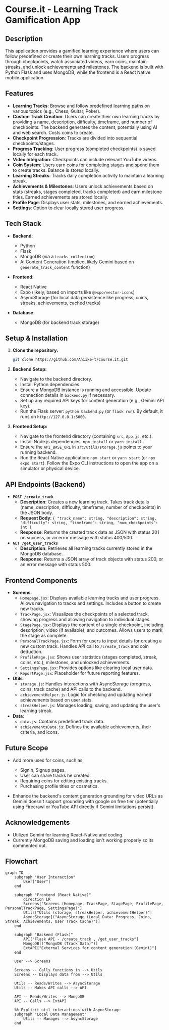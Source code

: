 # Course.it - Learning Track Gamification App

## Description

This application provides a gamified learning experience where users can follow predefined or create their own learning tracks. Users progress through checkpoints, watch associated videos, earn coins, maintain streaks, and unlock achievements and milestones. The backend is built with Python Flask and uses MongoDB, while the frontend is a React Native mobile application.

## Features

* **Learning Tracks**: Browse and follow predefined learning paths on various topics (e.g., Chess, Guitar, Poker).
* **Custom Track Creation**: Users can create their own learning tracks by providing a name, description, difficulty, timeframe, and number of checkpoints. The backend generates the content, potentially using AI and web search. Costs coins to create.
* **Checkpoint Progression**: Tracks are divided into sequential checkpoints/stages.
* **Progress Tracking**: User progress (completed checkpoints) is saved locally for each track.
* **Video Integration**: Checkpoints can include relevant YouTube videos.
* **Coin System**: Users earn coins for completing stages and spend them to create tracks. Balance is stored locally.
* **Learning Streaks**: Tracks daily completion activity to maintain a learning streak.
* **Achievements & Milestones**: Users unlock achievements based on stats (streaks, stages completed, tracks completed) and earn milestone titles. Earned achievements are stored locally.
* **Profile Page**: Displays user stats, milestones, and earned achievements.
* **Settings**: Option to clear locally stored user progress.

## Tech Stack

* **Backend**:
    * Python
    * Flask
    * MongoDB (via a `tracks_collection`)
    * AI Content Generation (Implied, likely Gemini based on `generate_track_content` function)

* **Frontend**:
    * React Native
    * Expo (likely, based on imports like `@expo/vector-icons`)
    * AsyncStorage (for local data persistence like progress, coins, streaks, achievements, cached tracks)
* **Database**:
    * MongoDB (for backend track storage)

## Setup & Installation

1.  **Clone the repository:**
    ```bash
    git clone https://github.com/Aniike-t/Course.it.git
    ```
2.  **Backend Setup:**
    * Navigate to the backend directory.
    * Install Python dependencies.
    * Ensure a MongoDB instance is running and accessible. Update connection details in `backend.py` if necessary.
    * Set up any required API keys for content generation (e.g., Gemini API key).
    * Run the Flask server: `python backend.py` (or `flask run`). By default, it runs on `http://127.0.0.1:5000`.

3.  **Frontend Setup:**
    * Navigate to the frontend directory (containing `src`, `App.js`, etc.).
    * Install Node.js dependencies: `npm install` or `yarn install`.
    * Ensure the `API_BASE_URL` in `src/utils/storage.js` points to your running backend.
    * Run the React Native application: `npm start` or `yarn start` (or `npx expo start`). Follow the Expo CLI instructions to open the app on a simulator or physical device.

## API Endpoints (Backend)

* **`POST /create_track`**
    * **Description**: Creates a new learning track. Takes track details (name, description, difficulty, timeframe, number of checkpoints) in the JSON body. 
    * **Request Body**: `{ "track_name": string, "description": string, "difficulty": string, "timeframe": string, "num_checkpoints": int }`
    * **Response**: Returns the created track data as JSON with status 201 on success, or an error message with status 400/500.
* **`GET /get_user_tracks`**
    * **Description**: Retrieves all learning tracks currently stored in the MongoDB database.
    * **Response**: Returns a JSON array of track objects with status 200, or an error message with status 500.

## Frontend Components

* **Screens**:
    * `Homepage.jsx`: Displays available learning tracks and user progress. Allows navigation to tracks and settings. Includes a button to create new tracks.
    * `TrackPage.jsx`: Visualizes the checkpoints of a selected track, showing progress and allowing navigation to individual stages.
    * `StagePage.jsx`: Displays the content of a single checkpoint, including description, video (if available), and outcomes. Allows users to mark the stage as complete.
    * `PersonalTrackPage.jsx`: Form for users to input details for creating a new custom track. Handles API call to `/create_track` and coin deduction.
    * `ProfilePage.jsx`: Shows user statistics (stages completed, streak, coins, etc.), milestones, and unlocked achievements.
    * `SettingsPage.jsx`: Provides options like clearing local user data.
    * `ReportPage.jsx`: Placeholder for future reporting features.
* **Utils**:
    * `storage.js`: Handles interactions with AsyncStorage (progress, coins, track cache) and API calls to the backend.
    * `achievementHelper.js`: Logic for checking and updating earned achievements based on user stats.
    * `streakHelper.js`: Manages loading, saving, and updating the user's learning streak.
* **Data**:
    * `data.js`: Contains predefined track data.
    * `achievementsData.js`: Defines the available achievements, their criteria, and icons.

## Future Scope

* Add more uses for coins, such as:
    * Signin, Signup pages.
    * User can share tracks he created.
    * Requiring coins for editing existing tracks.
    * Purchasing profile titles or cosmetics.

* Enhance the backend's content generation grounding for video URLs as Gemini doesn't support grounding with google on free tier (potentially using Firecrawl or YouTube API directly if Gemini limitations persist).

## Acknowledgements

* Utilized Gemini for learning React-Native and coding.
* Currently MongoDB saving and loading isn't working properly so its commented out.

## Flowchart


``` mermaid
graph TD
    subgraph "User Interaction"
        User["User"]
    end

    subgraph "Frontend (React Native)"
        direction LR
        Screens["Screens (Homepage, TrackPage, StagePage, ProfilePage, PersonalTrackPage, SettingsPage)"]
        Utils["Utils (storage, streakHelper, achievementHelper)"]
        AsyncStorage[("AsyncStorage (Local Data: Progress, Coins, Streak, Achievements, User Track Cache)")]
    end

    subgraph "Backend (Flask)"
        API["Flask API - /create_track , /get_user_tracks"]
        MongoDB[("MongoDB (Track Data)")]
        ExtAPI["External Services for content generation (Gemini)"]
    end

    User --> Screens

    Screens -- Calls functions in --> Utils
    Screens -- Displays data from --> Utils

    Utils -- Reads/Writes --> AsyncStorage
    Utils -- Makes API calls --> API

    API -- Reads/Writes --> MongoDB
    API -- Calls --> ExtAPI

    %% Explicit util interactions with AsyncStorage
    subgraph "Local Data Management"
        Utils -- Manages --> AsyncStorage
    end
```